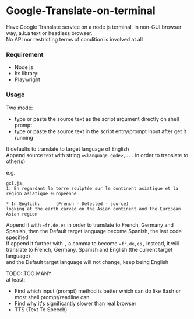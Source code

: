 # Google-Translate-on-terminal
Have Google Translate service on a node js terminal, in non-GUI browser way, a.k.a text or headless browser.   
No API nor restricting terms of condition is involved at all     

### Requirement  
- Node js  
- Its library:   
 - Playwright  

### Usage  
Two mode:   
- type or paste the source text as the script argument directly on shell prompt   
- type or paste the source text in the script entry/prompt input after get it running   

It defaults to translate to target language of English   
Append source text with string `=<language code>,...` in order to translate to other(s)  

e.g.  
```
gxl.js
1: En regardant la terre sculptée sur le continent asiatique et la région asiatique européenne

* In English:      (French - Detected - source)
looking at the earth carved on the Asian continent and the European Asian region

```

Append it with `=fr,de,es` in order to translate to French, Germany and Spanish, then the Default target language become Spanish, the last code specified   
If append it further with `,` a comma to become `=fr,de,es,` instead, it will translate to French, Germany, Spanish and English (the current target language)    
and the Default target language will not change, keep being English   

TODO: TOO MANY   
at least:   
- Find which input (prompt) method is better which can do like Bash or most shell prompt/readline can   
- Find why it's significantly slower than real browser   
- TTS (Text To Speech)  
